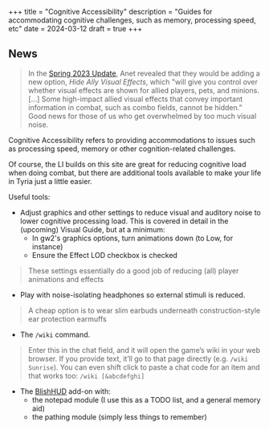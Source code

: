 +++
title = "Cognitive Accessibility"
description = "Guides for accommodating cognitive challenges, such as memory, processing speed, etc"
date = 2024-03-12
draft = true
+++

## News

> In the [Spring 2023 Update](https://www.guildwars2.com/en/news/studio-update-spring-2023/), Anet revealed that they would be adding a new option, _Hide Ally Visual Effects_, which "will give you control over whether visual effects are shown for allied players, pets, and minions. [...] Some high-impact allied visual effects that convey important information in combat, such as combo fields, cannot be hidden." Good news for those of us who get overwhelmed by too much visual noise.

Cognitive Accessibility refers to providing accommodations to issues such as processing speed, memory or other cognition-related challenges.

Of course, the LI builds on this site are great for reducing cognitive load when doing combat, but there are additional tools available to make your life in Tyria just a little easier.

Useful tools:

- Adjust graphics and other settings to reduce visual and auditory noise to lower cognitive processing load. This is covered in detail in the (upcoming) Visual Guide, but at a minimum:
  - In gw2's graphics options, turn animations down (to Low, for instance)
  - Ensure the Effect LOD checkbox is checked
> These settings essentially do a good job of reducing (all) player animations and effects

- Play with noise-isolating headphones so external stimuli is reduced.
> A cheap option is to wear slim earbuds underneath construction-style ear protection earmuffs

- The `/wiki` command.
> Enter this in the chat field, and it will open the game’s wiki in your web browser. If you provide text, it’ll go to that page directly (e.g. `/wiki Sunrise`). You can even shift click to paste a chat code for an item and that works too: `/wiki [&abcdefghi]`

- The [BlishHUD](https://blishhud.com) add-on with:
  - the notepad module (I use this as a TODO list, and a general memory aid)
  - the pathing module (simply less things to remember)

